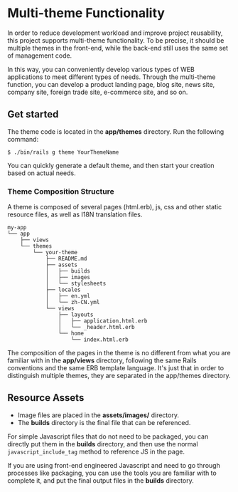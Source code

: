 # Multi-theme Functionality

In order to reduce development workload and improve project reusability, this project supports multi-theme functionality. To be precise, it should be multiple themes in the front-end, while the back-end still uses the same set of management code.

In this way, you can conveniently develop various types of WEB applications to meet different types of needs. Through the multi-theme function, you can develop a product landing page, blog site, news site, company site, foreign trade site, e-commerce site, and so on.

## Get started

The theme code is located in the **app/themes** directory. Run the following command:

```
$ ./bin/rails g theme YourThemeName
```

You can quickly generate a default theme, and then start your creation based on actual needs.

### Theme Composition Structure

A theme is composed of several pages (html.erb), js, css and other static resource files, as well as I18N translation files.

```
my-app
└── app
    ├── views
    └── themes
        └── your-theme
            ├── README.md
            ├── assets
            │   ├── builds
            │   ├── images
            │   └── stylesheets
            ├── locales
            │   ├── en.yml
            │   └── zh-CN.yml
            └── views
                ├── layouts
                │   ├── application.html.erb
                │   └── _header.html.erb
                └── home
                    └── index.html.erb
```


The composition of the pages in the theme is no different from what you are familiar with in the **app/views** directory, following the same Rails conventions and the same ERB template language. It's just that in order to distinguish multiple themes, they are separated in the app/themes directory.

## Resource Assets

* Image files are placed in the **assets/images/** directory.
* The **builds** directory is the final file that can be referenced.

For simple Javascript files that do not need to be packaged, you can directly put them in the **builds** directory, and then use the normal `javascript_include_tag` method to reference JS in the page.

If you are using front-end engineered Javascript and need to go through processes like packaging, you can use the tools you are familiar with to complete it, and put the final output files in the **builds** directory.